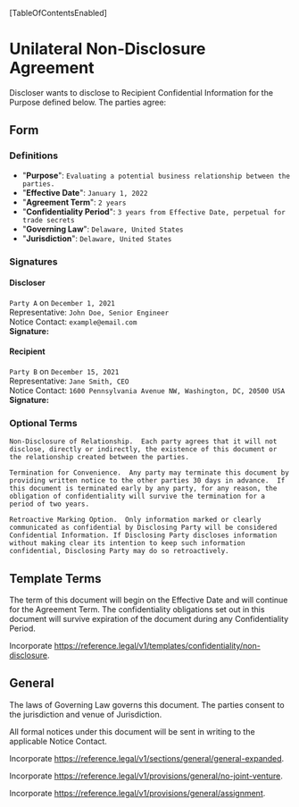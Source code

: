 [TableOfContentsEnabled]

# Unilateral Non-Disclosure Agreement

Discloser wants to disclose to Recipient Confidential Information for the Purpose defined below.  The parties agree:

## Form

### Definitions

* "**Purpose**": `Evaluating a potential business relationship between the parties.`
* "**Effective Date**": `January 1, 2022`
* "**Agreement Term**": `2 years`
* "**Confidentiality Period**": `3 years from Effective Date, perpetual for trade secrets`
* "**Governing Law**": `Delaware, United States`
* "**Jurisdiction**": `Delaware, United States`

### Signatures

#### Discloser

`Party A` on `December 1, 2021`  
Representative: `John Doe, Senior Engineer`  
Notice Contact: `example@email.com`  
**Signature:**

#### Recipient

`Party B` on `December 15, 2021`  
Representative: `Jane Smith, CEO`  
Notice Contact: `1600 Pennsylvania Avenue NW, Washington, DC, 20500 USA`  
**Signature:**

### Optional Terms

`Non-Disclosure of Relationship.  Each party agrees that it will not disclose, directly or indirectly, the existence of this document or the relationship created between the parties.`

`Termination for Convenience.  Any party may terminate this document by providing written notice to the other parties 30 days in advance.  If this document is terminated early by any party, for any reason, the obligation of confidentiality will survive the termination for a period of two years.`

`Retroactive Marking Option.  Only information marked or clearly communicated as confidential by Disclosing Party will be considered Confidential Information. If Disclosing Party discloses information without making clear its intention to keep such information confidential, Disclosing Party may do so retroactively.`

## Template Terms

The term of this document will begin on the Effective Date and will continue for the Agreement Term.  The confidentiality obligations set out in this document will survive expiration of the document during any Confidentiality Period.

Incorporate <https://reference.legal/v1/templates/confidentiality/non-disclosure>.

## General

The laws of Governing Law governs this document.  The parties consent to the jurisdiction and venue of Jurisdiction.

All formal notices under this document will be sent in writing to the applicable Notice Contact.

Incorporate <https://reference.legal/v1/sections/general/general-expanded>.

Incorporate <https://reference.legal/v1/provisions/general/no-joint-venture>.

Incorporate <https://reference.legal/v1/provisions/general/assignment>.
